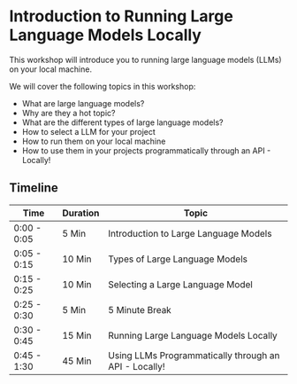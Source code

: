 # Introduction to Running Large Language Models Locally

This workshop will introduce you to running large language models (LLMs) on your local machine. 

We will cover the following topics in this workshop:

- What are large language models?
- Why are they a hot topic?
- What are the different types of large language models?
- How to select a LLM for your project
- How to run them on your local machine
- How to use them in your projects programmatically through an API - Locally!

## Timeline

| Time        | Duration | Topic                                                 |
|-------------|----------|-------------------------------------------------------|
| 0:00 - 0:05 | 5 Min    | Introduction to Large Language Models                 |
| 0:05 - 0:15 | 10 Min   | Types of Large Language Models                        |
| 0:15 - 0:25 | 10 Min   | Selecting a Large Language Model                      |
| 0:25 - 0:30 | 5 Min    | 5 Minute Break                                        |
| 0:30 - 0:45 | 15 Min   | Running Large Language Models Locally                 | # This will be run through the terminal
| 0:45 - 1:30 | 45 Min   | Using LLMs Programmatically through an API - Locally! | # This will be run using R or Python
